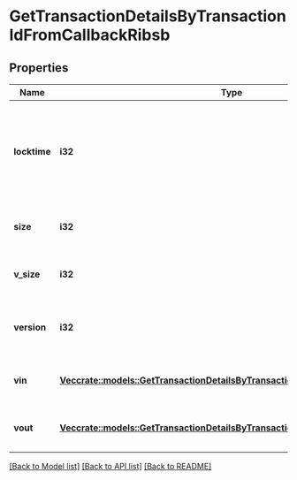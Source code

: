# GetTransactionDetailsByTransactionIdFromCallbackRibsb

## Properties

Name | Type | Description | Notes
------------ | ------------- | ------------- | -------------
**locktime** | **i32** | Represents the time at which a particular transaction can be added to the blockchain. | 
**size** | **i32** | Represents the total size of this transaction. | 
**v_size** | **i32** | Represents the virtual size of this transaction. | 
**version** | **i32** | Represents the transaction version number. | 
**vin** | [**Vec<crate::models::GetTransactionDetailsByTransactionIdFromCallbackRibsbVin>**](GetTransactionDetailsByTransactionIDFromCallbackRIBSB_vin.md) | Represents the transaction inputs. | 
**vout** | [**Vec<crate::models::GetTransactionDetailsByTransactionIdribsbVout>**](GetTransactionDetailsByTransactionIDRIBSB_vout.md) | Represents the transaction outputs. | 

[[Back to Model list]](../README.md#documentation-for-models) [[Back to API list]](../README.md#documentation-for-api-endpoints) [[Back to README]](../README.md)


